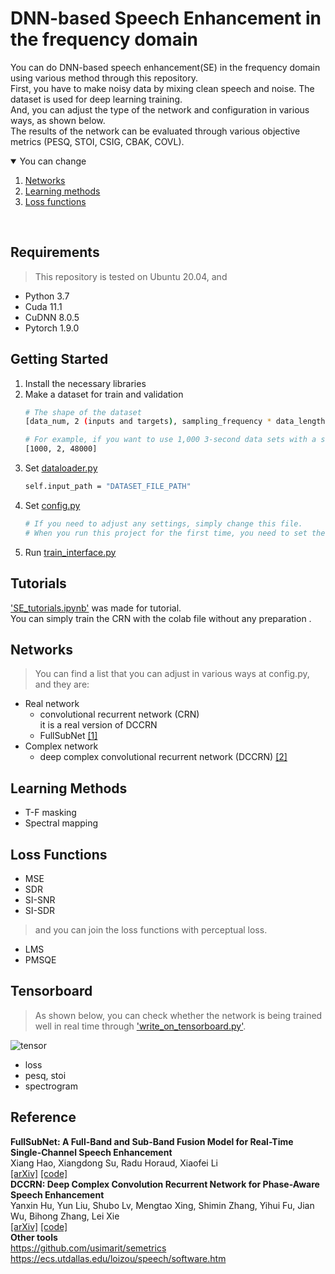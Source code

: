# DNN-based Speech Enhancement in the frequency domain
You can do DNN-based speech enhancement(SE) in the frequency domain using various method through this repository.   
First, you have to make noisy data by mixing clean speech and noise. The dataset is used for deep learning training.   
And, you can adjust the type of the network and configuration in various ways, as shown below.   
The results of the network can be evaluated through various objective metrics (PESQ, STOI, CSIG, CBAK, COVL).



<!-- You can change -->
<details open="open">
  <summary>You can change</summary>
  <ol>
    <li>
      <a href="#networks">Networks</a>
    </li>
    <li>
      <a href="#learning-methods">Learning methods</a>
    </li>
    <li><a href="#loss-functions">Loss functions</a></li>
  </ol>
</details>
<br>


## Requirements
> This repository is tested on Ubuntu 20.04, and
* Python 3.7
* Cuda 11.1
* CuDNN 8.0.5
* Pytorch 1.9.0


## Getting Started   
1. Install the necessary libraries 
2. Make a dataset for train and validation
   ```sh
   # The shape of the dataset
   [data_num, 2 (inputs and targets), sampling_frequency * data_length]   
   
   # For example, if you want to use 1,000 3-second data sets with a sampling frequency of 16k, the shape is,   
   [1000, 2, 48000]
   ```
4. Set [dataloader.py](https://github.com/seorim0/Speech_enhancement_for_you/blob/main/dataloader.py)
   ```sh
   self.input_path = "DATASET_FILE_PATH"
   ```
5. Set [config.py](https://github.com/seorim0/Speech_enhancement_for_you/blob/main/config.py)
   ```sh
   # If you need to adjust any settings, simply change this file.   
   # When you run this project for the first time, you need to set the path where the model and logs will be saved. 
   ```
6. Run [train_interface.py](https://github.com/seorim0/Speech_enhancement_for_you/blob/main/train_interface.py)


## Tutorials
['SE_tutorials.ipynb'](https://github.com/seorim0/Speech_enhancement_for_you/blob/main/SE_tutorials.ipynb) was made for tutorial.   
You can simply train the CRN with the colab file without any preparation .   


<!-- NETWORKS -->
## Networks   
> You can find a list that you can adjust in various ways at config.py, and they are:   
* Real network   
   - convolutional recurrent network (CRN)   
   it is a real version of DCCRN   
   - FullSubNet [[1]](https://arxiv.org/abs/2010.15508)  
* Complex network   
   - deep complex convolutional recurrent network (DCCRN) [[2]](https://arxiv.org/abs/2008.00264)  

<!-- LEARNING METHODS -->
## Learning Methods
* T-F masking
* Spectral mapping

<!-- LOSS FUNCTIONS -->
## Loss Functions   
* MSE   
* SDR   
* SI-SNR   
* SI-SDR   

> and you can join the loss functions with perceptual loss.   
* LMS
* PMSQE


## Tensorboard
> As shown below, you can check whether the network is being trained well in real time through ['write_on_tensorboard.py'](https://github.com/seorim0/Speech_enhancement_for_you/blob/main/write_on_tensorboard.py).   

![tensor](https://user-images.githubusercontent.com/55497506/131444707-4459a979-8652-46f4-82f1-0c640cfff685.png)   
* loss
* pesq, stoi
* spectrogram
  

## Reference   
**FullSubNet: A Full-Band and Sub-Band Fusion Model for Real-Time Single-Channel Speech Enhancement**    
Xiang Hao, Xiangdong Su, Radu Horaud, Xiaofei Li   
[[arXiv]](https://arxiv.org/abs/2010.15508)  [[code]](https://github.com/haoxiangsnr/FullSubNet)   
**DCCRN: Deep Complex Convolution Recurrent Network for Phase-Aware Speech Enhancement**   
Yanxin Hu, Yun Liu, Shubo Lv, Mengtao Xing, Shimin Zhang, Yihui Fu, Jian Wu, Bihong Zhang, Lei Xie   
[[arXiv]](https://arxiv.org/abs/2008.00264)  [[code]](https://github.com/huyanxin/DeepComplexCRN)   
**Other tools**   
https://github.com/usimarit/semetrics     
https://ecs.utdallas.edu/loizou/speech/software.htm   

